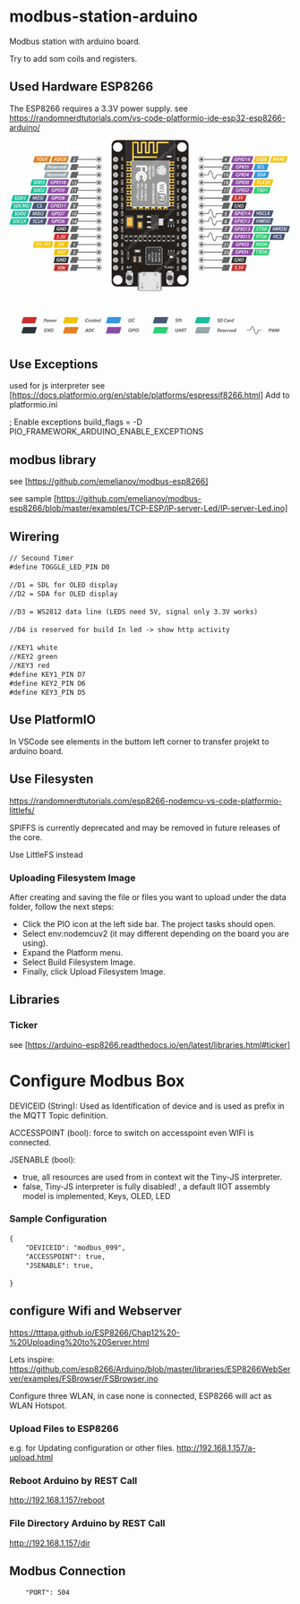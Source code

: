 # modbus-station-arduino
Modbus station with arduino board. 

Try to add som coils and registers.


## Used Hardware ESP8266
The ESP8266 requires a 3.3V power supply. 
see https://randomnerdtutorials.com/vs-code-platformio-ide-esp32-esp8266-arduino/

![ESP8266 Pinout](/images/ESP-12E-Development-Board-ESP8266-NodeMCU-Pinout.png)

## Use Exceptions
used for js interpreter
see [https://docs.platformio.org/en/stable/platforms/espressif8266.html]
Add to platformio.ini

; Enable exceptions
build_flags = -D PIO_FRAMEWORK_ARDUINO_ENABLE_EXCEPTIONS

## modbus library 
see [https://github.com/emelianov/modbus-esp8266]

see sample [https://github.com/emelianov/modbus-esp8266/blob/master/examples/TCP-ESP/IP-server-Led/IP-server-Led.ino]

## Wirering
    // Secound Timer
    #define TOGGLE_LED_PIN D0 

    //D1 = SDL for OLED display
    //D2 = SDA for OLED display

    //D3 = WS2812 data line (LEDS need 5V, signal only 3.3V works)

    //D4 is reserved for build In led -> show http activity
    
    //KEY1 white
    //KEY2 green
    //KEY3 red
    #define KEY1_PIN D7
    #define KEY2_PIN D6
    #define KEY3_PIN D5


## Use PlatformIO
In VSCode see elements in the buttom left corner to transfer projekt to arduino board.

## Use Filesysten

https://randomnerdtutorials.com/esp8266-nodemcu-vs-code-platformio-littlefs/

SPIFFS is currently deprecated and may be removed in future releases of the core.

Use LittleFS instead

### Uploading Filesystem Image
After creating and saving the file or files you want to upload under the data folder, follow the next steps:

* Click the PIO icon at the left side bar. The project tasks should open.
* Select env:nodemcuv2 (it may different depending on the board you are using).
* Expand the Platform menu.
* Select Build Filesystem Image.
* Finally, click Upload Filesystem Image.

## Libraries

### Ticker

see [https://arduino-esp8266.readthedocs.io/en/latest/libraries.html#ticker]


# Configure Modbus Box

DEVICEID (String): Used as Identification of device and is used as prefix in the MQTT Topic definition.

ACCESSPOINT (bool): force to switch on accesspoint even WIFI is connected. 

JSENABLE (bool): 
* true, all resources are used from in context wit the Tiny-JS
interpreter.
* false, Tiny-JS interpreter is fully disabled! , a default IIOT assembly model is implemented, Keys, OLED, LED


### Sample Configuration

    {
        "DEVICEID": "modbus_099",
        "ACCESSPOINT": true,
        "JSENABLE": true,

    }

## configure Wifi and Webserver

https://tttapa.github.io/ESP8266/Chap12%20-%20Uploading%20to%20Server.html

Lets inspire: https://github.com/esp8266/Arduino/blob/master/libraries/ESP8266WebServer/examples/FSBrowser/FSBrowser.ino

Configure three WLAN, in case none is connected, ESP8266 will act as WLAN Hotspot. 

### Upload Files to ESP8266

e.g. for Updating configuration or other files.
http://192.168.1.157/a-upload.html


### Reboot Arduino by REST Call
http://192.168.1.157/reboot

### File Directory Arduino by REST Call
http://192.168.1.157/dir

## Modbus Connection
        "PORT": 504
